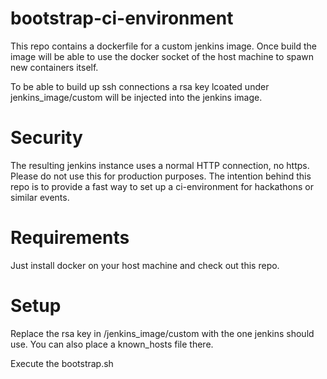 # bootstrap-ci-environment
This repo contains a dockerfile for a custom jenkins image.
Once build the image will be able to use the docker socket of the host machine to spawn new containers itself.

To be able to build up ssh connections a rsa key lcoated under jenkins_image/custom will be injected into the jenkins image.

# Security
The resulting jenkins instance uses a normal HTTP connection, no https. Please do not use this for production purposes.
The intention behind this repo is to provide a fast way to set up a ci-environment for hackathons or similar events.

# Requirements
Just install docker on your host machine and check out this repo.

# Setup
Replace the rsa key in /jenkins_image/custom with the one jenkins should use. 
You can also place a known_hosts file there.

Execute the bootstrap.sh
